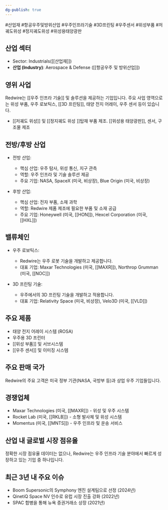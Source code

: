 ```yaml
---
dg-publish: true
---
```

#산업재 #항공우주및방위산업 #우주인프라기술 #3D프린팅 #우주센서 #위성부품 #저궤도위성 #정지궤도위성 #위성용태양광판


## 산업 섹터

- Sector: Industrials([[산업재]])
- **산업 (Industry)**: Aerospace & Defense ([[항공우주 및 방위산업]])

## 영위 사업

Redwire는 [[우주 인프라 기술]] 및 솔루션을 제공하는 기업입니다. 주요 사업 영역으로는 위성 부품, 우주 로보틱스, [[3D 프린팅]], 태양 전지 어레이, 우주 센서 등이 있습니다.

- [[저궤도 위성]] 및 [[정지궤도 위성 ]]탑재 부품 제조. [[위성용 태양광판]], 센서, 구조물 제조

## 전방/후방 산업

- 전방 산업:
    
    - 핵심 산업: 우주 탐사, 위성 통신, 지구 관측
    - 역할: 우주 인프라 및 기술 솔루션 제공
    - 주요 기업: NASA, SpaceX (미국, 비상장), Blue Origin (미국, 비상장)
    
- 후방 산업:
    
    - 핵심 산업: 전자 부품, 소재 과학
    - 역할: Redwire 제품 제조에 필요한 부품 및 소재 공급
    - 주요 기업: Honeywell (미국, [[HON]]), Hexcel Corporation (미국, [[HXL]])
    

## 밸류체인

- 우주 로보틱스:
    
    - Redwire는 우주 로봇 기술을 개발하고 제공합니다.
    - 대표 기업: Maxar Technologies (미국, [[MAXR]]), Northrop Grumman (미국, [[NOC]])
    
- 3D 프린팅 기술:
    
    - 우주에서의 3D 프린팅 기술을 개발하고 적용합니다.
    - 대표 기업: Relativity Space (미국, 비상장), Velo3D (미국, [[VLD]])
    

## 주요 제품

- 태양 전지 어레이 시스템 (ROSA)
- 우주용 3D 프린터
- [[위성 부품]] 및 서브시스템
- [[우주 센서]] 및 이미징 시스템

## 주요 판매 국가

Redwire의 주요 고객은 미국 정부 기관(NASA, 국방부 등)과 상업 우주 기업들입니다.

## 경쟁업체

- Maxar Technologies (미국, [[MAXR]]) - 위성 및 우주 시스템
- Rocket Lab (미국, [[RKLB]]) - 소형 발사체 및 위성 시스템
- Momentus (미국, [[MNTS]]) - 우주 인프라 및 운송 서비스

## 산업 내 글로벌 시장 점유율

정확한 시장 점유율 데이터는 없으나, Redwire는 우주 인프라 기술 분야에서 빠르게 성장하고 있는 기업 중 하나입니다.

## 최근 3년 내 주요 이슈

- Boom Supersonic의 Symphony 엔진 설계팀으로 선정 (2024년)
- QinetiQ Space NV 인수로 유럽 시장 진출 강화 (2022년)
- SPAC 합병을 통해 뉴욕 증권거래소 상장 (2021년)